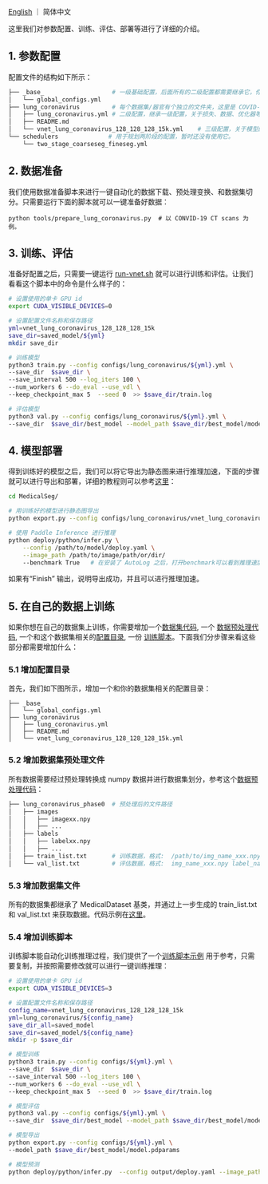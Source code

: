 [English](tutorial.md) ｜ 简体中文

这里我们对参数配置、训练、评估、部署等进行了详细的介绍。

## 1. 参数配置
配置文件的结构如下所示：
```bash
├── _base_                   # 一级基础配置，后面所有的二级配置都需要继承它，你可以在这里设置自定义的数据路径，确保它有足够的空间来存储数据。
│   └── global_configs.yml
├── lung_coronavirus         # 每个数据集/器官有个独立的文件夹，这里是 COVID-19 CT scans 数据集的路径。
│   ├── lung_coronavirus.yml # 二级配置，继承一级配置，关于损失、数据、优化器等配置在这里。
│   ├── README.md  
│   └── vnet_lung_coronavirus_128_128_128_15k.yml    # 三级配置，关于模型的配置，不同的模型可以轻松拥有相同的二级配置。
└── schedulers              # 用于规划两阶段的配置，暂时还没有使用它。
    └── two_stage_coarseseg_fineseg.yml
```


## 2. 数据准备
我们使用数据准备脚本来进行一键自动化的数据下载、预处理变换、和数据集切分。只需要运行下面的脚本就可以一键准备好数据：
```
python tools/prepare_lung_coronavirus.py  # 以 CONVID-19 CT scans 为例。
```

## 3. 训练、评估
准备好配置之后，只需要一键运行 [run-vnet.sh](../run-vnet.sh) 就可以进行训练和评估。让我们看看这个脚本中的命令是什么样子的：

```bash
# 设置使用的单卡 GPU id
export CUDA_VISIBLE_DEVICES=0

# 设置配置文件名称和保存路径
yml=vnet_lung_coronavirus_128_128_128_15k
save_dir=saved_model/${yml}
mkdir save_dir

# 训练模型
python3 train.py --config configs/lung_coronavirus/${yml}.yml \
--save_dir  $save_dir \
--save_interval 500 --log_iters 100 \
--num_workers 6 --do_eval --use_vdl \
--keep_checkpoint_max 5  --seed 0  >> $save_dir/train.log

# 评估模型
python3 val.py --config configs/lung_coronavirus/${yml}.yml \
--save_dir  $save_dir/best_model --model_path $save_dir/best_model/model.pdparams

```


## 4. 模型部署
得到训练好的模型之后，我们可以将它导出为静态图来进行推理加速，下面的步骤就可以进行导出和部署，详细的教程则可以参考[这里](../deploy/python/README.md)：

```bash
cd MedicalSeg/

# 用训练好的模型进行静态图导出
python export.py --config configs/lung_coronavirus/vnet_lung_coronavirus_128_128_128_15k.yml --model_path /path/to/your/trained/model

# 使用 Paddle Inference 进行推理
python deploy/python/infer.py \
    --config /path/to/model/deploy.yaml \
    --image_path /path/to/image/path/or/dir/
    --benchmark True   # 在安装了 AutoLog 之后，打开benchmark可以看到推理速度等信息，安装方法可以见 ../deploy/python/README.md

```
如果有“Finish” 输出，说明导出成功，并且可以进行推理加速。

## 5. 在自己的数据上训练
如果你想在自己的数据集上训练，你需要增加一个[数据集代码](../medicalseg/datasets/lung_coronavirus.py), 一个 [数据预处理代码](../tools/prepare_lung_coronavirus.py), 一个和这个数据集相关的[配置目录](../configs/lung_coronavirus), 一份 [训练脚本](../run-vnet.sh)。下面我们分步骤来看这些部分都需要增加什么：

### 5.1 增加配置目录
首先，我们如下图所示，增加一个和你的数据集相关的配置目录：
```
├── _base_
│   └── global_configs.yml
├── lung_coronavirus
│   ├── lung_coronavirus.yml
│   ├── README.md
│   └── vnet_lung_coronavirus_128_128_128_15k.yml
```

### 5.2 增加数据集预处理文件
所有数据需要经过预处理转换成 numpy 数据并进行数据集划分，参考这个[数据预处理代码](../tools/prepare_lung_coronavirus.py)：
```python
├── lung_coronavirus_phase0  # 预处理后的文件路径
│   ├── images
│   │   ├── imagexx.npy
│   │   ├── ...
│   ├── labels
│   │   ├── labelxx.npy
│   │   ├── ...
│   ├── train_list.txt       # 训练数据，格式:  /path/to/img_name_xxx.npy /path/to/label_names_xxx.npy
│   └── val_list.txt         # 评估数据，格式:  img_name_xxx.npy label_names_xxx.npy
```

### 5.3 增加数据集文件
所有的数据集都继承了 MedicalDataset 基类，并通过上一步生成的 train_list.txt 和 val_list.txt 来获取数据。代码示例在[这里](../medicalseg/datasets/lung_coronavirus.py)。

### 5.4 增加训练脚本
训练脚本能自动化训练推理过程，我们提供了一个[训练脚本示例](../run-vnet.sh) 用于参考，只需要复制，并按照需要修改就可以进行一键训练推理：
```bash
# 设置使用的单卡 GPU id
export CUDA_VISIBLE_DEVICES=3

# 设置配置文件名称和保存路径
config_name=vnet_lung_coronavirus_128_128_128_15k
yml=lung_coronavirus/${config_name}
save_dir_all=saved_model
save_dir=saved_model/${config_name}
mkdir -p $save_dir

# 模型训练
python3 train.py --config configs/${yml}.yml \
--save_dir  $save_dir \
--save_interval 500 --log_iters 100 \
--num_workers 6 --do_eval --use_vdl \
--keep_checkpoint_max 5  --seed 0  >> $save_dir/train.log

# 模型评估
python3 val.py --config configs/${yml}.yml \
--save_dir  $save_dir/best_model --model_path $save_dir/best_model/model.pdparams \

# 模型导出
python export.py --config configs/${yml}.yml \
--model_path $save_dir/best_model/model.pdparams

# 模型预测
python deploy/python/infer.py  --config output/deploy.yaml --image_path data/lung_coronavirus/lung_coronavirus_phase0/images/coronacases_org_007.npy  --benchmark True

```

